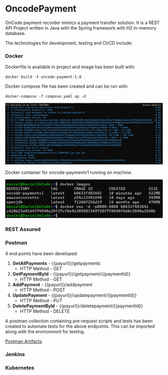 # OncodePayment

OnCode payment recorder mimics a payment transfer solution. It is a REST API Project written in Java with the Spring framework with H2 in-memory database.

The technologies for development, testing and CI/CD include:

### Docker
Dockerfile is available in project and image has been built with:

`docker build -t oncode-payment:1.0 .`

Docker compose file has been created and can be run with:

`docker-compose -f compose.yaml up -d`

![img_2.png](img_2.png)

Docker container for oncode-paymentv1 running on machine.

![img_3.png](img_3.png)

### REST Assured
### Postman
4 end points have been developed.
1. **GetAllPayments** - {{payurl}}/getpayments
   - HTTP Method - GET
2. **GetPaymentById** - {{payurl}}/getpayment/{{paymentId}}
   - HTTP Method - GET
3. **AddPayment** - {{payurl}}/addpayment
   - HTTP Method - POST
4. **UpdatePayment** - {{payurl}}/updatepayment/{{paymentId}}
   - HTTP Method - PUT
5. **DeletePaymentById** - {{payurl}}/deletepayment/{{paymentId}}
   - HTTP Method - DELETE

A postman collection containing pre-request scripts and tests has been created to automate tests for the above endpoints.
This can be imported along with the environment for testing.

[Postman Artifacts](/PostmanArtifacts)

### Jenkins
### Kubernetes
